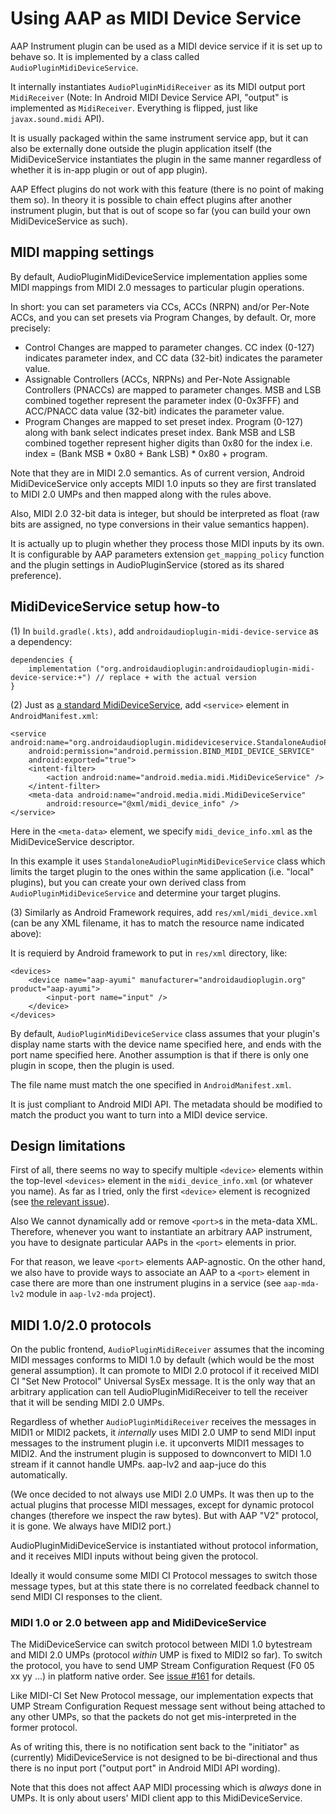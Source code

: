 # Using AAP as MIDI Device Service

AAP Instrument plugin can be used as a MIDI device service if it is set up to behave so. It is implemented by a class called `AudioPluginMidiDeviceService`.

It internally instantiates `AudioPluginMidiReceiver` as its MIDI output port `MidiReceiver` (Note: In Android MIDI Device Service API, "output" is implemented as `MidiReceiver`. Everything is flipped, just like `javax.sound.midi` API).

It is usually packaged within the same instrument service app, but it can also be externally done outside the plugin application itself (the MidiDeviceService instantiates the plugin in the same manner regardless of whether it is in-app plugin or out of app plugin).

AAP Effect plugins do not work with this feature (there is no point of making them so). In theory it is possible to chain effect plugins after another instrument plugin, but that is out of scope so far (you can build your own MidiDeviceService as such).

## MIDI mapping settings

By default, AudioPluginMidiDeviceService implementation applies some MIDI mappings from MIDI 2.0 messages to particular plugin operations.

In short: you can set parameters via CCs, ACCs (NRPN) and/or Per-Note ACCs, and you can set presets via Program Changes, by default. Or, more precisely:

- Control Changes are mapped to parameter changes. CC index (0-127) indicates parameter index, and CC data (32-bit) indicates the parameter value.
- Assignable Controllers (ACCs, NRPNs) and Per-Note Assignable Controllers (PNACCs) are mapped to parameter changes. MSB and LSB combined together represent the parameter index (0-0x3FFF) and ACC/PNACC data value (32-bit) indicates the parameter value.
- Program Changes are mapped to set preset index. Program (0-127) along with bank select indicates preset index. Bank MSB and LSB combined together represent higher digits than 0x80 for the index i.e. index = (Bank MSB * 0x80 + Bank LSB) * 0x80 + program.

Note that they are in MIDI 2.0 semantics. As of current version, Android MidiDeviceService only accepts MIDI 1.0 inputs so they are first translated to MIDI 2.0 UMPs and then mapped along with the rules above.

Also, MIDI 2.0 32-bit data is integer, but should be interpreted as float (raw bits are assigned, no type conversions in their value semantics happen).

It is actually up to plugin whether they process those MIDI inputs by its own. It is configurable by AAP parameters extension `get_mapping_policy` function and the plugin settings in AudioPluginService (stored as its shared preference).

## MidiDeviceService setup how-to

(1) In `build.gradle(.kts)`, add `androidaudioplugin-midi-device-service` as a dependency:

```
dependencies {
    implementation ("org.androidaudioplugin:androidaudioplugin-midi-device-service:+") // replace + with the actual version
}
```

(2) Just as [a standard MidiDeviceService](https://developer.android.com/reference/android/media/midi/package-summary#manifest_files), add `<service>` element in `AndroidManifest.xml`:

```
<service android:name="org.androidaudioplugin.midideviceservice.StandaloneAudioPluginMidiDeviceService"
    android:permission="android.permission.BIND_MIDI_DEVICE_SERVICE"
    android:exported="true">
    <intent-filter>
        <action android:name="android.media.midi.MidiDeviceService" />
    </intent-filter>
    <meta-data android:name="android.media.midi.MidiDeviceService"
        android:resource="@xml/midi_device_info" />
</service>
```

Here in the `<meta-data>` element, we specify `midi_device_info.xml` as the MidiDeviceService descriptor.

In this example it uses `StandaloneAudioPluginMidiDeviceService` class which limits the target plugin to the ones within the same application (i.e. "local" plugins), but you can create your own derived class from `AudioPluginMidiDeviceService` and determine your target plugins.

(3) Similarly as Android Framework requires, add `res/xml/midi_device.xml` (can be any XML filename, it has to match the resource name indicated above):

It is requierd by Android framework to put in `res/xml` directory, like:

```
<devices>
    <device name="aap-ayumi" manufacturer="androidaudioplugin.org" product="aap-ayumi">
        <input-port name="input" />
    </device>
</devices>
```

By default, `AudioPluginMidiDeviceService` class assumes that your plugin's display name starts with the device name specified here, and ends with the port name specified here. Another assumption is that if there is only one plugin in scope, then the plugin is used.

The file name must match the one specified in `AndroidManifest.xml`.

It is just compliant to Android MIDI API. The metadata should be modified to match the product you want to turn into a MIDI device service.

## Design limitations

First of all, there seems no way to specify multiple `<device>` elements within the top-level `<devices>` element in the `midi_device_info.xml` (or whatever you name). As far as I tried, only the first `<device>` element is recognized (see [the relevant issue](https://github.com/atsushieno/aap-core/issues/91)).

Also We cannot dynamically add or remove `<port>`s in the meta-data XML. Therefore, whenever you want to instantiate an arbitrary AAP instrument, you have to designate particular AAPs in the `<port>` elements in prior.

For that reason, we leave `<port>` elements AAP-agnostic. On the other hand, we also have to provide ways to associate an AAP to a `<port>` element in case there are more than one instrument plugins in a service (see `aap-mda-lv2` module in `aap-lv2-mda` project).

## MIDI 1.0/2.0 protocols

On the public frontend, `AudioPluginMidiReceiver` assumes that the incoming MIDI messages conforms to MIDI 1.0 by default (which would be the most general assumption).
It can promote to MIDI 2.0 protocol if it received MIDI CI "Set New Protocol" Universal SysEx message. It is the only way that an arbitrary application can tell AudioPluginMidiReceiver to tell the receiver that it will be sending MIDI 2.0 UMPs.

Regardless of whether `AudioPluginMidiReceiver` receives the messages in MIDI1 or MIDI2 packets, it *internally* uses MIDI 2.0 UMP to send MIDI input messages to the instrument plugin i.e. it upconverts MIDI1 messages to MIDI2.
And the instrument plugin is supposed to downconvert to MIDI 1.0 stream if it cannot handle UMPs. aap-lv2 and aap-juce do this automatically.

(We once decided to not always use MIDI 2.0 UMPs. It was then up to the actual plugins that processe MIDI messages, except for dynamic protocol changes (therefore we inspect the raw bytes). But with AAP "V2" protocol, it is gone. We always have MIDI2 port.)

AudioPluginMidiDeviceService is instantiated without protocol information, and it receives MIDI inputs without being given the protocol.

Ideally it would consume some MIDI CI Protocol messages to switch those message types, but at this state there is no correlated feedback channel to send MIDI CI responses to the client.

### MIDI 1.0 or 2.0 between app and MidiDeviceService

The MidiDeviceService can switch protocol between MIDI 1.0 bytestream and MIDI 2.0 UMPs (protocol *within* UMP is fixed to MIDI2 so far). To switch the protocol, you have to send UMP Stream Configuration Request (F0 05 xx yy ...) in platform native order. See [issue #161](https://github.com/atsushieno/aap-core/issues/161) for details.

Like MIDI-CI Set New Protocol message, our implementation expects that UMP Stream Configuration Request message sent without being attached to any other UMPs, so that the packets do not get mis-interpreted in the former protocol.

As of writing this, there is no notification sent back to the "initiator" as (currently) MidiDeviceService is not designed to be bi-directional and thus there is no input port ("output port" in Android MIDI API wording).

Note that this does not affect AAP MIDI processing which is *always* done in UMPs. It is only about users' MIDI client app to this MidiDeviceService.

